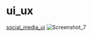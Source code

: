 # ui_ux
[social_media_ui](https://www.figma.com/file/sp15QMnHDE0dhVI6CckIgD/IMK-KELOMPOK-2?node-id=0-1)
![Screenshot_7](https://user-images.githubusercontent.com/83412242/233721513-69be7afb-fd33-4dbf-bec6-097e45453b64.png)
